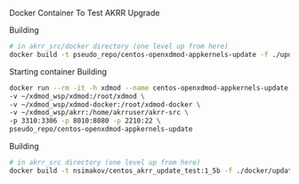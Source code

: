 Docker Container To Test AKRR Upgrade

Building
```bash
# in akrr_src/docker directory (one level up from here)
docker build -t pseudo_repo/centos-openxdmod-appkernels-update -f ./update_test/Dockerfile .
```

Starting container
Building
```bash
docker run --rm -it -h xdmod --name centos-openxdmod-appkernels-update --shm-size 2g \
-v ~/xdmod_wsp/xdmod:/root/xdmod \
-v ~/xdmod_wsp/xdmod-docker:/root/xdmod-docker \
-v ~/xdmod_wsp/akrr:/home/akrruser/akrr-src \
-p 3310:3306 -p 8010:8080 -p 2210:22 \
pseudo_repo/centos-openxdmod-appkernels-update
```

Building
```bash
# in akrr_src directory (one level up from here)
docker build -t nsimakov/centos_akrr_update_test:1_5b -f ./docker/update_test/Dockerfile_UpdateReady .
```
